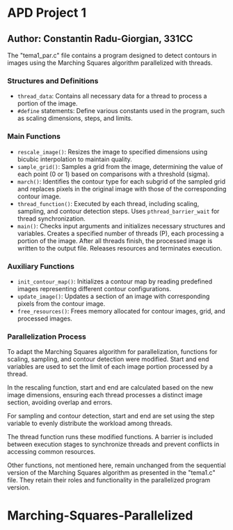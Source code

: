 # APD Project 1

## Author: Constantin Radu-Giorgian, 331CC

The "tema1_par.c" file contains a program designed to detect contours in images using the Marching Squares algorithm parallelized with threads.

### Structures and Definitions

- `thread_data`: Contains all necessary data for a thread to process a portion of the image.
- `#define` statements: Define various constants used in the program, such as scaling dimensions, steps, and limits.

### Main Functions

- `rescale_image()`: Resizes the image to specified dimensions using bicubic interpolation to maintain quality.
- `sample_grid()`: Samples a grid from the image, determining the value of each point (0 or 1) based on comparisons with a threshold (sigma).
- `march()`: Identifies the contour type for each subgrid of the sampled grid and replaces pixels in the original image with those of the corresponding contour image.
- `thread_function()`: Executed by each thread, including scaling, sampling, and contour detection steps. Uses `pthread_barrier_wait` for thread synchronization.
- `main()`: Checks input arguments and initializes necessary structures and variables. Creates a specified number of threads (P), each processing a portion of the image. After all threads finish, the processed image is written to the output file. Releases resources and terminates execution.

### Auxiliary Functions

- `init_contour_map()`: Initializes a contour map by reading predefined images representing different contour configurations.
- `update_image()`: Updates a section of an image with corresponding pixels from the contour image.
- `free_resources()`: Frees memory allocated for contour images, grid, and processed images.

### Parallelization Process

To adapt the Marching Squares algorithm for parallelization, functions for scaling, sampling, and contour detection were modified. Start and end variables are used to set the limit of each image portion processed by a thread.

In the rescaling function, start and end are calculated based on the new image dimensions, ensuring each thread processes a distinct image section, avoiding overlap and errors.

For sampling and contour detection, start and end are set using the step variable to evenly distribute the workload among threads.

The thread function runs these modified functions. A barrier is included between execution stages to synchronize threads and prevent conflicts in accessing common resources.

Other functions, not mentioned here, remain unchanged from the sequential version of the Marching Squares algorithm as presented in the "tema1.c" file. They retain their roles and functionality in the parallelized program version.
# Marching-Squares-Parallelized
